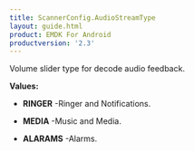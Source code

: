```yaml
---
title: ScannerConfig.AudioStreamType
layout: guide.html
product: EMDK For Android
productversion: '2.3'
---
```


Volume slider type for decode audio feedback.

**Values:**

* **RINGER** -Ringer and Notifications.

* **MEDIA** -Music and Media.

* **ALARAMS** -Alarms.













